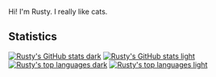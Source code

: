 <!---
RustyBust/RustyBust is a ✨ special ✨ repository because its `README.md` (this file) appears on your GitHub profile.
You can click the Preview link to take a look at your changes.
--->
Hi! I'm Rusty. I really like cats.

## Statistics

[![Rusty's GitHub stats dark](https://github-readme-stats-nu-three-66.vercel.app/api?username=rustykitty&show_icons=true&count_private=true&theme=dark#gh-dark-mode-only)](https://github.com/anuraghazra/github-readme-stats#gh-dark-mode-only)
[![Rusty's GitHub stats light](https://github-readme-stats-nu-three-66.vercel.app/api?username=rustykitty&show_icons=true&count_private=true&theme=default#gh-light-mode-only)](https://github.com/anuraghazra/github-readme-stats#gh-light-mode-only)
<br>
[![Rusty's top languages dark](https://github-readme-stats-nu-three-66.vercel.app/api/top-langs/?username=rustykitty&count_private=true&size_weight=0.5&count_weight=0.5&theme=dark#gh-dark-mode-only)](https://github.com/anuraghazra/github-readme-stats#gh-dark-mode-only)
[![Rusty's top languages light](https://github-readme-stats-nu-three-66.vercel.app/api/top-langs/?username=rustykitty&count_private=true&size_weight=0.5&count_weight=0.5&theme=light#gh-light-mode-only)](https://github.com/anuraghazra/github-readme-stats#gh-light-mode-only)
